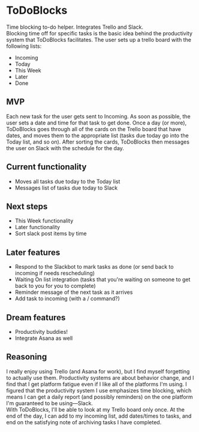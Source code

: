 # ToDoBlocks
Time blocking to-do helper. Integrates Trello and Slack.  
Blocking time off for specific tasks is the basic idea behind the productivity system that ToDoBlocks facilitates. The user sets up a trello board with the following lists:  
- Incoming
- Today
- This Week
- Later
- Done

## MVP
Each new task for the user gets sent to Incoming. As soon as possible, the user sets a date and time for that task to get done. Once a day (or more), ToDoBlocks goes through all of the cards on the Trello board that have dates, and moves them to the appropriate list (tasks due today go into the Today list, and so on). After sorting the cards, ToDoBlocks then messages the user on Slack with the schedule for the day.

## Current functionality
- Moves all tasks due today to the Today list
- Messages list of tasks due today to Slack

## Next steps
- This Week functionality
- Later functionality
- Sort slack post items by time

## Later features
- Respond to the Slackbot to mark tasks as done (or send back to incoming if needs rescheduling)
- Waiting On list integration (tasks that you're waiting on someone to get back to you for you to complete)
- Reminder message of the next task as it arrives
- Add task to incoming (with a / command?)

## Dream features
- Productivity buddies!
- Integrate Asana as well

## Reasoning
I really enjoy using Trello (and Asana for work), but I find myself forgetting to actually use them. Productivity systems are about behavior change, and I find that I get platform fatigue even if I like all of the platforms I'm using. I figured that the productivity system I use emphasizes time blocking, which means I can get a daily report (and possibly reminders) on the one platform I'm guaranteed to be using—Slack.  
With ToDoBlocks, I'll be able to look at my Trello board only once. At the end of the day, I can add to my incoming list, add dates/times to tasks, and end on the satisfying note of archiving tasks I have completed.
